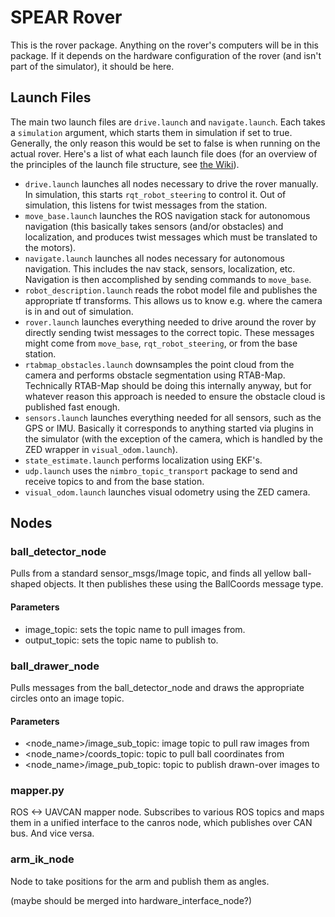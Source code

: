 # SPEAR Rover #

This is the rover package. Anything on the rover's computers will be in this package.
If it depends on the hardware configuration of the rover (and isn't part of the simulator), it should be here.

## Launch Files

The main two launch files are `drive.launch` and `navigate.launch`.
Each takes a `simulation` argument, which starts them in simulation if set to true.
Generally, the only reason this would be set to false is when running on the actual rover.
Here's a list of what each launch file does (for an overview of the principles of the launch file structure, see [the Wiki](https://github.com/UofA-SPEAR/software/wiki/Launch-file-structure)).

- `drive.launch` launches all nodes necessary to drive the rover manually. In simulation, this starts `rqt_robot_steering` to control it. Out of simulation, this listens for twist messages from the station.
- `move_base.launch` launches the ROS navigation stack for autonomous navigation (this basically takes sensors (and/or obstacles) and localization, and produces twist messages which must be translated to the motors).
- `navigate.launch` launches all nodes necessary for autonomous navigation. This includes the nav stack, sensors, localization, etc. Navigation is then accomplished by sending commands to `move_base`.
- `robot_description.launch` reads the robot model file and publishes the appropriate tf transforms. This allows us to know e.g. where the camera is in and out of simulation.
- `rover.launch` launches everything needed to drive around the rover by directly sending twist messages to the correct topic. These messages might come from `move_base`, `rqt_robot_steering`, or from the base station.
- `rtabmap_obstacles.launch` downsamples the point cloud from the camera and performs obstacle segmentation using RTAB-Map. Technically RTAB-Map should be doing this internally anyway, but for whatever reason this approach is needed to ensure the obstacle cloud is published fast enough.
- `sensors.launch` launches everything needed for all sensors, such as the GPS or IMU. Basically it corresponds to anything started via plugins in the simulator (with the exception of the camera, which is handled by the ZED wrapper in `visual_odom.launch`).
- `state_estimate.launch` performs localization using EKF's.
- `udp.launch` uses the `nimbro_topic_transport` package to send and receive topics to and from the base station. 
- `visual_odom.launch` launches visual odometry using the ZED camera.

## Nodes

### ball_detector_node

Pulls from a standard sensor_msgs/Image topic, and finds all yellow ball-shaped objects.
It then publishes these using the BallCoords message type.

#### Parameters

- image_topic: sets the topic name to pull images from.
- output_topic: sets the topic name to publish to.

### ball_drawer_node

Pulls messages from the ball_detector_node and draws the appropriate circles onto an image topic.

#### Parameters

- <node_name>/image_sub_topic: image topic to pull raw images from
- <node_name>/coords_topic: topic to pull ball coordinates from
- <node_name>/image_pub_topic: topic to publish drawn-over images to

### mapper.py

ROS <-> UAVCAN mapper node.
Subscribes to various ROS topics and maps them in a unified interface to the canros node,
which publishes over CAN bus. And vice versa.

### arm_ik_node

Node to take positions for the arm and publish them as angles.

(maybe should be merged into hardware_interface_node?)
